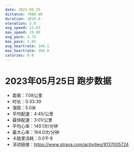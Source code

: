 ```yaml
---
date: 2023-05-25
distance: 7080.00
duration: 2019.0
elevation: 5.0
avg_speed: 12.63
max_speed: 19.80
avg_pace: 4.75
max_pace: 3.03
avg_heartrate: 149.1
max_heartrate: 164.0
calories: 0.0
---
```


# 2023年05月25日 跑步数据

- 距离：7.08公里
- 时长：0:33:39
- 海拔：5.0米
- 平均配速：4:45/公里
- 最快配速：3:01/公里
- 平均心率：149.1次/分钟
- 最大心率：164.0次/分钟
- 卡路里消耗：0.0千卡
- 活动链接：https://www.strava.com/activities/9137005724
